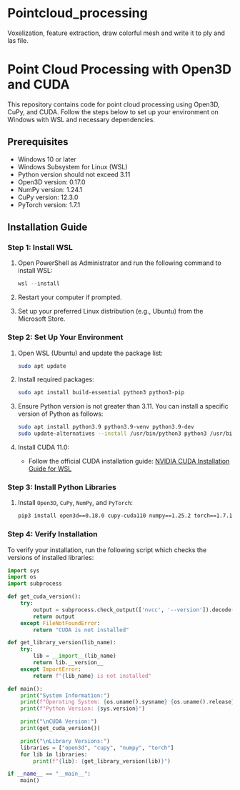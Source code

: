# Pointcloud_processing
Voxelization, feature extraction, draw colorful mesh and write it to ply and las file.
# Point Cloud Processing with Open3D and CUDA

This repository contains code for point cloud processing using Open3D, CuPy, and CUDA. Follow the steps below to set up your environment on Windows with WSL and necessary dependencies.

## Prerequisites

- Windows 10 or later
- Windows Subsystem for Linux (WSL)
- Python version should not exceed 3.11
- Open3D version: 0.17.0
- NumPy version: 1.24.1
- CuPy version: 12.3.0
- PyTorch version: 1.7.1

## Installation Guide

### Step 1: Install WSL

1. Open PowerShell as Administrator and run the following command to install WSL:
    ```powershell
    wsl --install
    ```

2. Restart your computer if prompted.

3. Set up your preferred Linux distribution (e.g., Ubuntu) from the Microsoft Store.

### Step 2: Set Up Your Environment

1. Open WSL (Ubuntu) and update the package list:
    ```bash
    sudo apt update
    ```

2. Install required packages:
    ```bash
    sudo apt install build-essential python3 python3-pip
    ```

3. Ensure Python version is not greater than 3.11. You can install a specific version of Python as follows:
    ```bash
    sudo apt install python3.9 python3.9-venv python3.9-dev
    sudo update-alternatives --install /usr/bin/python3 python3 /usr/bin/python3.9 1
    ```

4. Install CUDA 11.0:
    - Follow the official CUDA installation guide: [NVIDIA CUDA Installation Guide for WSL](https://docs.nvidia.com/cuda/wsl-user-guide/index.html)

### Step 3: Install Python Libraries

1. Install `Open3D`, `CuPy`, `NumPy`, and `PyTorch`:
    ```bash
    pip3 install open3d==0.18.0 cupy-cuda110 numpy==1.25.2 torch==1.7.1
    ```

### Step 4: Verify Installation

To verify your installation, run the following script which checks the versions of installed libraries:

```python
import sys
import os
import subprocess

def get_cuda_version():
    try:
        output = subprocess.check_output(['nvcc', '--version']).decode('utf-8')
        return output
    except FileNotFoundError:
        return "CUDA is not installed"

def get_library_version(lib_name):
    try:
        lib = __import__(lib_name)
        return lib.__version__
    except ImportError:
        return f"{lib_name} is not installed"

def main():
    print("System Information:")
    print(f"Operating System: {os.uname().sysname} {os.uname().release}")
    print(f"Python Version: {sys.version}")

    print("\nCUDA Version:")
    print(get_cuda_version())

    print("\nLibrary Versions:")
    libraries = ["open3d", "cupy", "numpy", "torch"]
    for lib in libraries:
        print(f"{lib}: {get_library_version(lib)}")

if __name__ == "__main__":
    main()

